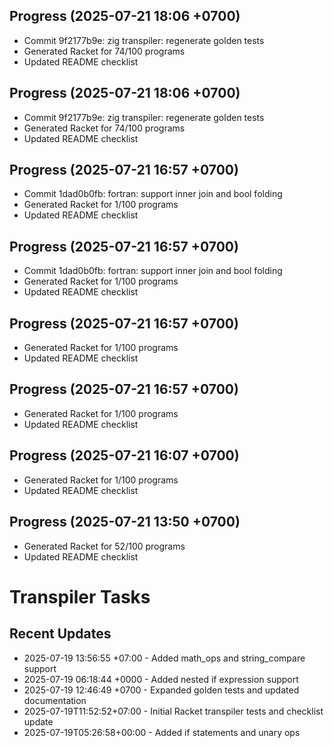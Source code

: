 ## Progress (2025-07-21 18:06 +0700)
- Commit 9f2177b9e: zig transpiler: regenerate golden tests
- Generated Racket for 74/100 programs
- Updated README checklist

## Progress (2025-07-21 18:06 +0700)
- Commit 9f2177b9e: zig transpiler: regenerate golden tests
- Generated Racket for 74/100 programs
- Updated README checklist

## Progress (2025-07-21 16:57 +0700)
- Commit 1dad0b0fb: fortran: support inner join and bool folding
- Generated Racket for 1/100 programs
- Updated README checklist

## Progress (2025-07-21 16:57 +0700)
- Commit 1dad0b0fb: fortran: support inner join and bool folding
- Generated Racket for 1/100 programs
- Updated README checklist

## Progress (2025-07-21 16:57 +0700)
- Generated Racket for 1/100 programs
- Updated README checklist

## Progress (2025-07-21 16:57 +0700)
- Generated Racket for 1/100 programs
- Updated README checklist

## Progress (2025-07-21 16:07 +0700)
- Generated Racket for 1/100 programs
- Updated README checklist

## Progress (2025-07-21 13:50 +0700)
- Generated Racket for 52/100 programs
- Updated README checklist

# Transpiler Tasks

## Recent Updates
- 2025-07-19 13:56:55 +07:00 - Added math_ops and string_compare support
- 2025-07-19 06:18:44 +0000 - Added nested if expression support
- 2025-07-19 12:46:49 +0700 - Expanded golden tests and updated documentation
- 2025-07-19T11:52:52+07:00 - Initial Racket transpiler tests and checklist update
- 2025-07-19T05:26:58+00:00 - Added if statements and unary ops

